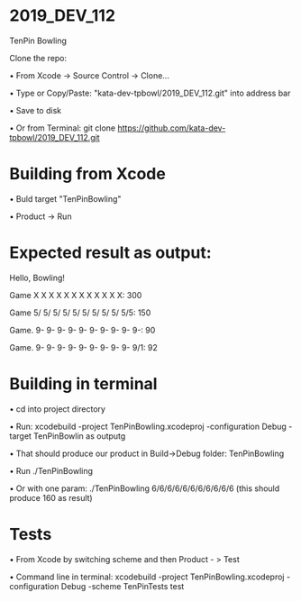 # 2019_DEV_112

TenPin Bowling

Clone the repo:

• From Xcode -> Source Control -> Clone...

• Type or Copy/Paste: "kata-dev-tpbowl/2019_DEV_112.git" into address bar

• Save to disk

• Or from Terminal: git clone https://github.com/kata-dev-tpbowl/2019_DEV_112.git


# Building from Xcode

• Buld target "TenPinBowling"

• Product -> Run

# Expected result as output:

Hello, Bowling!

Game  X X X X X X X X X X X X: 300

Game  5/ 5/ 5/ 5/ 5/ 5/ 5/ 5/ 5/ 5/5: 150

Game. 9- 9- 9- 9- 9- 9- 9- 9- 9- 9-: 90

Game. 9- 9- 9- 9- 9- 9- 9- 9- 9- 9/1: 92

# Building in terminal

• cd into project directory

• Run: xcodebuild -project TenPinBowling.xcodeproj -configuration Debug -target TenPinBowlin as outputg 

• That should produce our product in Build->Debug folder: TenPinBowling

• Run ./TenPinBowling

• Or with one param: ./TenPinBowling 6/6/6/6/6/6/6/6/6/6/6  (this should produce 160 as result)

# Tests

• From Xcode by switching scheme and then Product - > Test

• Command line in terminal: xcodebuild -project TenPinBowling.xcodeproj -configuration Debug -scheme TenPinTests test
